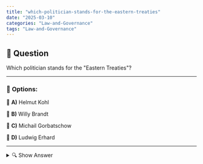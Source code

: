 ```yaml
---
title: "which-politician-stands-for-the-eastern-treaties"
date: "2025-03-10"
categories: "Law-and-Governance"
tags: "Law-and-Governance"
---
```


## 📌 **Question**

Which politician stands for the "Eastern Treaties"?



---

### 📝 **Options:**

🔘 **A)** Helmut Kohl

🔘 **B)** Willy Brandt

🔘 **C)** Michail Gorbatschow

🔘 **D)** Ludwig Erhard

---

<details>
  <summary>🔍 Show Answer</summary>

  <p>
💡  <b>Correct Answer:</b>  b
  </p>
  <p>
    📖<b>Explanation:</b>
    The "Eastern Treaties" were a series of agreements in the 1970s that aimed to improve relations between the Federal Republic of Germany and the Eastern European states. This policy, known as the New Ostpolitik, was implemented under the leadership of the German Chancellor and promoted détente during the Cold War. The aim was to reduce political tensions, strengthen trade and intensify dialogue with countries such as the Soviet Union, Poland and the GDR. The Eastern Treaties played a central role in German foreign policy at the time.
  </p>
</details>
